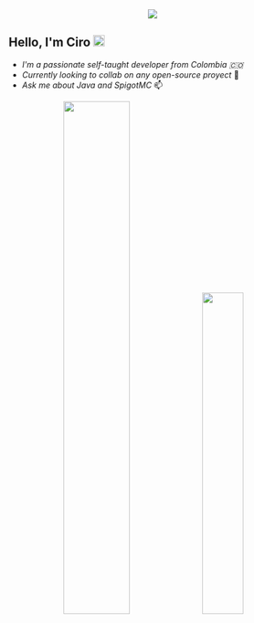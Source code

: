 <div id="header" align="center">
    <img src="https://cdn.discordapp.com/emojis/1063447729478570084.gif?quality=lossless&size=48"/>
</div>

## Hello, I'm Ciro  <img src="https://raw.githubusercontent.com/aemmadi/aemmadi/master/wave.gif" width="20">

- *I'm a passionate self-taught developer from Colombia 🇨🇴*
- *Currently looking to collab on any open-source proyect* 👯
- *Ask me about Java and SpigotMC* 📫

<div id="stats" align="center">
    <img width="48%" src="https://github-readme-stats.vercel.app/api?username=cirosanchez&show_icons=true&theme=dark"/>
    <img width="38%" src="https://github-readme-stats.vercel.app/api/top-langs/?username=cirosanchez"/>
</div>



<!--
**cirosanchez/cirosanchez** is a ✨ _special_ ✨ repository because its `README.md` (this file) appears on your GitHub profile.

Here are some ideas to get you started:

- 🔭 I’m currently working on ...
- 🌱 I’m currently learning ...
- 👯 I’m looking to collaborate on ...
- 🤔 I’m looking for help with ...
- 💬 Ask me about ...
- 📫 How to reach me: ...
- 😄 Pronouns: ...
- ⚡ Fun fact: ...
-->
